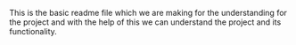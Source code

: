 This is the basic readme file which we are making for the understanding for the project and with
the help of this we can understand the project and its functionality.